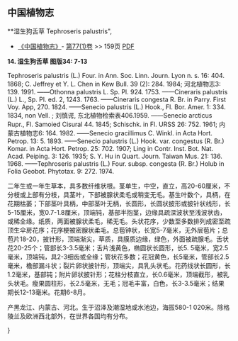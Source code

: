 
## 中国植物志

**湿生狗舌草 Tephroseris palustris",

* [《中国植物志》](http://www.iplant.cn/frps)- [第77(1)卷](http://www.iplant.cn/frps/vol/77(1)) >> 159页 [PDF](http://www.iplant.cn/frps/pdf/77(1)/159.PDF)


**14. 湿生狗舌草 图版34: 7-13**

Tephroseris palustris (L.) Four. in Ann. Soc. Linn. Journ. Lyon n. s. 16: 404. 1868; C. Jeffrey et Y. L. Chen in Kew Bull. 39 (2): 284. 1984; 河北植物志3: 139. 1991. ——Othonna palustris L. Sp. Pl. 924. 1753. ——Cineraris palustris (L.) L., Sp. Pl. ed. 2, 1243. 1763. ——Cineraris congesta R. Br. in Parry. First Voy. App, 270. 1824. ——Senecio palustris (L.) Hook., Fl. Bor. Amer. 1: 334. 1834, non Vell. ; 刘慎谔, 东北植物检索表406.1959. ——Senecio arcticus Rupr., Fl. Samoied Cisural 44. 1845; Schischk. in Fl. URSS 26: 752. 1961; 内蒙古植物志6: 164. 1982. ——Senecio gracillimus C. Winkl. in Acta Hort. Petrop. 13: 5. 1893. ——Senecio palustris (L.) Hook. var. congestus (R. Br.) Komar. in Acta Hort. Petrop. 25: 702. 1907; Ling in Contr. Inst. Bot. Nat. Acad. Peiping. 3: 126. 1935; S. Y. Hu in Quart. Journ. Taiwan Mus. 21: 136. 1968. ——Tephroseris palustris (L.) Four. subsp. congesta (R. Br.) Holub in Folia Geobot. Phytotax. 9: 272. 1974.

二年生或一年生草本，具多数纤维状根。茎单生，中空，直立，高20-60厘米，不分枝或上部有分枝，具茎叶，下部被腺状柔毛或稍变无毛。基生叶数个，具柄，在花期枯萎；下部茎叶具柄，中部茎叶无柄，长圆形，长圆状披形或披针状线形，长5-15厘米，宽0.7-1.8厘米，顶端钝，基部半抱茎，边缘具疏深波状至浅波状齿，或稀全缘。纸质，两面被腺状柔毛，稀无毛。头状花序，少数至多数排列成密至疏顶生伞房花序；花序梗被密腺状柔毛。总苞钟状，长宽5-7毫米，无外层苞片；总苞片18-20，披针形，顶端渐尖，草质，具膜质边缘，绿色，外面被疏腺毛。舌状花20-25个；管部长3-3.5毫米；舌片浅黄色，椭圆状长圆形，长5. 5毫米，宽2.5毫米，顶端钝，具2-3细齿或全缘；管状花多数；花冠黄色，长5毫米，管部长2.5毫米，檐部漏斗状；裂片卵状披针形，顶端尖，具乳头状毛。花药线状长圆形，长1.2毫米，基部钝；附片卵状披针形；花柱分枝直立，长0.6毫米，顶端截形，被乳头状毛。瘦果圆柱形，长2.5毫米，无毛；冠毛丰富，白色，长3-3.5毫米；结果期长12-13毫米。花期6-8月。

产黑龙江、内蒙古、河北。生于沼泽及潮湿地或水池边，海拔580-1 020米。除格陵兰及欧洲西北部外，在世界各国均有分布。

}